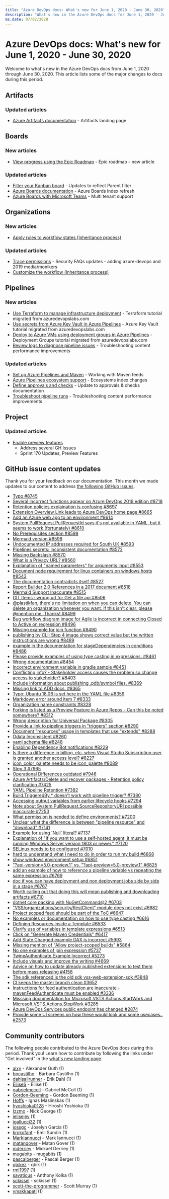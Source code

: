 ```yaml
---
title: "Azure DevOps docs: What's new for June 1, 2020 - June 30, 2020"
description: "What's new in the Azure DevOps docs for June 1, 2020 - June 30, 2020."
ms.date: 07/02/2020
---
```


# Azure DevOps docs: What's new for June 1, 2020 - June 30, 2020

Welcome to what's new in the Azure DevOps docs from June 1, 2020 through June 30, 2020. This article lists some of the major changes to docs during this period.

## Artifacts

### Updated articles

- [Azure Artifacts documentation](/azure/devops/artifacts/index) - Artifacts landing page

## Boards

### New articles

- [View progress using the Epic Roadmap](/azure/devops/boards/extensions/epic-roadmap) - Epic roadmap - new article

### Updated articles

- [Filter your Kanban board](/azure/devops/boards/boards/filter-kanban-board) - Updates to reflect Parent filter
- [Azure Boards documentation](/azure/devops/boards/index) - Azure Boards index refresh
- [Azure Boards with Microsoft Teams](/azure/devops/boards/integrations/boards-teams) - Multi tenant support

## Organizations

### New articles

- [Apply rules to workflow states (Inheritance process)](/azure/devops/organizations/settings/work/apply-rules-to-workflow-states)

### Updated articles

- [Trace permissions](/azure/devops/organizations/security/faq-trace-permissions) - Security FAQs updates - adding azure-devops and 2019 media/monikers
- [Customize the workflow (Inheritance process)](/azure/devops/organizations/settings/work/customize-process-workflow)

## Pipelines

### New articles

- [Use Terraform to manage infrastructure deployment](/azure/devops/pipelines/release/automate-terraform) - Terraform tutorial migrated from azuredevopslabs.com
- [Use secrets from Azure Key Vault in Azure Pipelines](/azure/devops/pipelines/release/azure-key-vault) - Azure Key Vault tutorial migrated from azuredevopslabs.com
- [Deploy to Azure VMs using deployment groups in Azure Pipelines](/azure/devops/pipelines/release/deployment-groups/deploying-azure-vms-deployment-groups) - Deployment Groups tutorial migrated from azuredevopslabs.com
- [Review logs to diagnose pipeline issues](/azure/devops/pipelines/troubleshooting/review-logs) - Troubleshooting content performance improvements

### Updated articles

- [Set up Azure Pipelines and Maven](/azure/devops/pipelines/artifacts/maven) - Working with Maven feeds
- [Azure Pipelines ecosystem support](/azure/devops/pipelines/ecosystems/ecosystems) - Ecosystems index changes
- [Define approvals and checks](/azure/devops/pipelines/process/approvals) - Update to approvals & checks documentation
- [Troubleshoot pipeline runs](/azure/devops/pipelines/troubleshooting/troubleshooting) - Troubleshooting content performance improvements

## Project

### Updated articles

- [Enable preview features](/azure/devops/project/navigation/preview-features)
  - Address several GH Issues
  - Sprint 170 Updates, Preview Features

## GitHub issue content updates

Thank you for your feedback on our documentation. This month we made updates to our content to address [the following GitHub issues](https://github.com/MicrosoftDocs/azure-devops-docs/issues?q=linked%3Apr+type%3Aissue+state%3Aclosed+closed%3A2020-06-01..2020-06-30+repo%3AMicrosoftDocs%2Fazure-devops-docs).

- [Typo #8745](https://github.com/MicrosoftDocs/azure-devops-docs/issues/8745)
- [Several incorrect functions appear on Azure DevOps 2019 edition #8718](https://github.com/MicrosoftDocs/azure-devops-docs/issues/8718)
- [Retention policies explaination is confusing  #8697](https://github.com/MicrosoftDocs/azure-devops-docs/issues/8697)
- [Extension Overview Link leads to Azure DevOps home page #8665](https://github.com/MicrosoftDocs/azure-devops-docs/issues/8665)
- [Add an Azure web app to an environment #8614](https://github.com/MicrosoftDocs/azure-devops-docs/issues/8614)
- [System.PullRequest.PullRequestId says it's not available in YAML, but it seems to work (fortunately) #8610](https://github.com/MicrosoftDocs/azure-devops-docs/issues/8610)
- [No Prerequisites section #8599](https://github.com/MicrosoftDocs/azure-devops-docs/issues/8599)
- [Mermaid version #8598](https://github.com/MicrosoftDocs/azure-devops-docs/issues/8598)
- [Undocumented IP addresses required for South UK #8593](https://github.com/MicrosoftDocs/azure-devops-docs/issues/8593)
- [Pipelines secrets: inconsistent documentation #8572](https://github.com/MicrosoftDocs/azure-devops-docs/issues/8572)
- [Missing Backslash #8570](https://github.com/MicrosoftDocs/azure-devops-docs/issues/8570)
- [What is a Privacy URL? #8560](https://github.com/MicrosoftDocs/azure-devops-docs/issues/8560)
- [Explanation of "named parameters" for arguments input #8553](https://github.com/MicrosoftDocs/azure-devops-docs/issues/8553)
- [Document node requirement for linux containers on windows hosts #8543](https://github.com/MicrosoftDocs/azure-devops-docs/issues/8543)
- [The documentation contradicts itself #8527](https://github.com/MicrosoftDocs/azure-devops-docs/issues/8527)
- [Report Builder 2.0 References in a 2017 document #8518](https://github.com/MicrosoftDocs/azure-devops-docs/issues/8518)
- [Mermaid Support Inaccurate #8515](https://github.com/MicrosoftDocs/azure-devops-docs/issues/8515)
- [GIT Items : wrong url for Get a file api #8506](https://github.com/MicrosoftDocs/azure-devops-docs/issues/8506)
- [@plastikfan, there's no limitation on when you can delete. You can delete an organization whenever you want. If this isn't clear, please @mention me. Thanks! #8499](https://github.com/MicrosoftDocs/azure-devops-docs/issues/8499)
- [Bug workflow diagram image for Agile is incorrect in connecting Closed to Active on regression #8496](https://github.com/MicrosoftDocs/azure-devops-docs/issues/8496)
- [Missing example for join function #8490](https://github.com/MicrosoftDocs/azure-devops-docs/issues/8490)
- [publishing by CLI: Step 4 image shows correct value but the written instructions are wrong #8489](https://github.com/MicrosoftDocs/azure-devops-docs/issues/8489)
- [example in the documentation for stageDependencies in conditions #8486](https://github.com/MicrosoftDocs/azure-devops-docs/issues/8486)
- [Please provide examples of using type casting in expressions. #8461](https://github.com/MicrosoftDocs/azure-devops-docs/issues/8461)
- [Wrong documentation #8454](https://github.com/MicrosoftDocs/azure-devops-docs/issues/8454)
- [Incorrect environment variable in gradle sample #8451](https://github.com/MicrosoftDocs/azure-devops-docs/issues/8451)
- [Conflicting info? - Stakeholder access causes the problem so change access to stakeholder? #8403](https://github.com/MicrosoftDocs/azure-devops-docs/issues/8403)
- [Include information about publishing .pdb/symbol files.  #8369](https://github.com/MicrosoftDocs/azure-devops-docs/issues/8369)
- [Missing link to ADD docs. #8365](https://github.com/MicrosoftDocs/azure-devops-docs/issues/8365)
- [Typo: Ubuntu 18.06 is set here in the YAML file #8359](https://github.com/MicrosoftDocs/azure-devops-docs/issues/8359)
- [Markdown error around item 7 #8333](https://github.com/MicrosoftDocs/azure-devops-docs/issues/8333)
- [Organization name constraints #8328](https://github.com/MicrosoftDocs/azure-devops-docs/issues/8328)
- [Forking is listed as a Preview Feature in Azure Repos - Can this be noted somewhere? #8312](https://github.com/MicrosoftDocs/azure-devops-docs/issues/8312)
- [Wrong description for Universal Package #8305](https://github.com/MicrosoftDocs/azure-devops-docs/issues/8305)
- [Provide a link to pipeline triggers in "triggers" section #8290](https://github.com/MicrosoftDocs/azure-devops-docs/issues/8290)
- [Document "resources" usage in templates that use "extends" #8288](https://github.com/MicrosoftDocs/azure-devops-docs/issues/8288)
- [Odata Inconsistent #8260](https://github.com/MicrosoftDocs/azure-devops-docs/issues/8260)
- [yaml schema file #8248](https://github.com/MicrosoftDocs/azure-devops-docs/issues/8248)
- [Enabling Dependency Bot notifications #8229](https://github.com/MicrosoftDocs/azure-devops-docs/issues/8229)
- [Is there a difference in billing, etc. when Visual Studio Subscription user is granted another access level? #8227](https://github.com/MicrosoftDocs/azure-devops-docs/issues/8227)
- [icon_color_palette needs to be icon_palette #8089](https://github.com/MicrosoftDocs/azure-devops-docs/issues/8089)
- [Step 3 #7965](https://github.com/MicrosoftDocs/azure-devops-docs/issues/7965)
- [Operational Differences outdated #7946](https://github.com/MicrosoftDocs/azure-devops-docs/issues/7946)
- [Azure Artifacts/Delete and recover packages - Retention policy clarification #7425](https://github.com/MicrosoftDocs/azure-devops-docs/issues/7425)
- [YAML Pipeline Retention #7382](https://github.com/MicrosoftDocs/azure-devops-docs/issues/7382)
- [Build.TriggeredBy.* doesn't work with pipeline trigger? #7380](https://github.com/MicrosoftDocs/azure-devops-docs/issues/7380)
- [Accessing output variables from earlier lifecycle hooks #7294](https://github.com/MicrosoftDocs/azure-devops-docs/issues/7294)
- [Note about System.PullRequest.SourceRepositoryURI possible inaccurate #7253](https://github.com/MicrosoftDocs/azure-devops-docs/issues/7253)
- [What permission is needed to define environments? #7200](https://github.com/MicrosoftDocs/azure-devops-docs/issues/7200)
- [Unclear what the difference is between "pipeline resource" and "download" #7141](https://github.com/MicrosoftDocs/azure-devops-docs/issues/7141)
- [Example for using 'Null' literal? #7137](https://github.com/MicrosoftDocs/azure-devops-docs/issues/7137)
- [Explanation of "If you want to use a self-hosted agent, it must be running Windows Server version 1803 or newer." #7120](https://github.com/MicrosoftDocs/azure-devops-docs/issues/7120)
- [SELinux needs to be configured #7010](https://github.com/MicrosoftDocs/azure-devops-docs/issues/7010)
- [hard to understand what I need to do in order to run my build #6868](https://github.com/MicrosoftDocs/azure-devops-docs/issues/6868)
- [show windows environment setup #6851](https://github.com/MicrosoftDocs/azure-devops-docs/issues/6851)
- ["?api-version=5.0-preview.1" vs. "?api-preview=5.0-preview.1" #6825](https://github.com/MicrosoftDocs/azure-devops-docs/issues/6825)
- [add an example of how to reference a pipeline variable vs repeating the same expression #6769](https://github.com/MicrosoftDocs/azure-devops-docs/issues/6769)
- [doc if you can have deployment and non deployment jobs side by side in a stage #6767](https://github.com/MicrosoftDocs/azure-devops-docs/issues/6767)
- [Worth calling out that doing this will mean publishing and downloading artifacts #6710](https://github.com/MicrosoftDocs/azure-devops-docs/issues/6710)
- [dotnet core packing with NuGetCommand@2 #6703](https://github.com/MicrosoftDocs/azure-devops-docs/issues/6703)
- ["VSS/organizations/security/RestClient" module does not exist #6682](https://github.com/MicrosoftDocs/azure-devops-docs/issues/6682)
- [Project scoped feed should be part of the ToC #6647](https://github.com/MicrosoftDocs/azure-devops-docs/issues/6647)
- [No examples or documentation on how to use type casting #6616](https://github.com/MicrosoftDocs/azure-devops-docs/issues/6616)
- [Defining Resources inside a Template  #6533](https://github.com/MicrosoftDocs/azure-devops-docs/issues/6533)
- [Clarify use of variables in template expressions #6513](https://github.com/MicrosoftDocs/azure-devops-docs/issues/6513)
- [Click on "Generate Maven Credentials" #6417](https://github.com/MicrosoftDocs/azure-devops-docs/issues/6417)
- [Add State Changed example DAX is incorrect #5993](https://github.com/MicrosoftDocs/azure-devops-docs/issues/5993)
- [Missing mention of "Allow project-scoped builds" #5864](https://github.com/MicrosoftDocs/azure-devops-docs/issues/5864)
- [No one examples of join expression #5737](https://github.com/MicrosoftDocs/azure-devops-docs/issues/5737)
- [TwineAuthenticate Example Incorrect #5273](https://github.com/MicrosoftDocs/azure-devops-docs/issues/5273)
- [Include visuals and improve the writing #4669](https://github.com/MicrosoftDocs/azure-devops-docs/issues/4669)
- [Advice on how to update already published extensions to test them before mass releasing #4158](https://github.com/MicrosoftDocs/azure-devops-docs/issues/4158)
- [The sdk referenced is the old sdk vss-web-extension-sdk #3848](https://github.com/MicrosoftDocs/azure-devops-docs/issues/3848)
- [CI keeps the master branch clean #3652](https://github.com/MicrosoftDocs/azure-devops-docs/issues/3652)
- [Instructions for feed authentication are inaccurate - mavenFeedAuthenticate must be enabled #3336](https://github.com/MicrosoftDocs/azure-devops-docs/issues/3336)
- [Misssing documentation for Microsoft.VSTS.Actions.StartWork and Microsoft.VSTS.Actions.StopWork #3285](https://github.com/MicrosoftDocs/azure-devops-docs/issues/3285)
- [Azure DevOps Services public endpoint has changed #2874](https://github.com/MicrosoftDocs/azure-devops-docs/issues/2874)
- [Provide some UI screens on how these would look and some usecases.. #2573](https://github.com/MicrosoftDocs/azure-devops-docs/issues/2573)

## Community contributors

The following people contributed to the Azure DevOps docs during this period. Thank you! Learn how to contribute by following the links under "Get involved" in the [what's new landing page](index.yml).

- [alxy](https://github.com/alxy) - Alexander Guth (1)
- [bpcastilho](https://github.com/bpcastilho) - Bárbara Castilho (1)
- [dahlsailrunner](https://github.com/dahlsailrunner) - Erik Dahl (1)
- [EliiseS](https://github.com/EliiseS) - Eliise (1)
- [gabrielmccoll](https://github.com/gabrielmccoll) - Gabriel McColl (1)
- [Gordon-Beeming](https://github.com/Gordon-Beeming) - Gordon Beeming (1)
- [Hoffs](https://github.com/Hoffs) - Ignas Maslinskas (1)
- [hyoshioka0128](https://github.com/hyoshioka0128) - Hiroshi Yoshioka (1)
- [Izzmo](https://github.com/Izzmo) - Nick George (1)
- [jelisejev](https://github.com/jelisejev) (1)
- [jgallucci32](https://github.com/jgallucci32) (1)
- [jossgc](https://github.com/jossgc) - Joselyn García (1)
- [krokofant](https://github.com/krokofant) - Emil Sundin (1)
- [MarkIannucci](https://github.com/MarkIannucci) - Mark Iannucci (1)
- [matangover](https://github.com/matangover) - Matan Gover (1)
- [mderriey](https://github.com/mderriey) - Mickaël Derriey (1)
- [mugabits](https://github.com/mugabits) - mugabits (1)
- [pascalberger](https://github.com/pascalberger) - Pascal Berger (1)
- [qbikez](https://github.com/qbikez) - qbik (1)
- [rml1997](https://github.com/rml1997) (1)
- [savaticus](https://github.com/savaticus) - Anthony Kolka (1)
- [sckissel](https://github.com/sckissel) - sckissel (1)
- [scott-the-programmer](https://github.com/scott-the-programmer) - Scott Murray (1)
- [ymakkapati](https://github.com/ymakkapati) (1)
